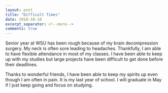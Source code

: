 ```yaml
---
layout: post
title: "Difficult Times"
date: 2018-10-10
excerpt_separator: <!--more-->
comments: true
---
```


Senior year at WSU has been rough because of my brain decompression surgery. My neck is often sore leading to headaches. Thankfully, I am able to have flexible attendance in most of my classes. I have been able to keep up with my studies but large projects have been difficult to get done before their deadlines.
<!--more-->

Thanks to wonderful friends, I have been able to keep my spirits up even though I am often in pain. It is my last year of school. I will graduate in May if I just keep going and focus on studying.
